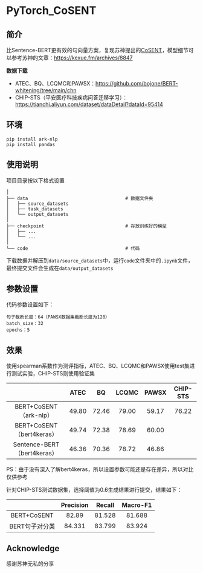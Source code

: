 # PyTorch_CoSENT

## 简介

比Sentence-BERT更有效的句向量方案，复现苏神提出的[CoSENT](https://github.com/bojone/CoSENT)，模型细节可以参考苏神的文章：https://kexue.fm/archives/8847

**数据下载**

* ATEC、BQ、LCQMC和PAWSX：https://github.com/bojone/BERT-whitening/tree/main/chn
* CHIP-STS（平安医疗科技疾病问答迁移学习）：https://tianchi.aliyun.com/dataset/dataDetail?dataId=95414


## 环境

```
pip install ark-nlp
pip install pandas
```

## 使用说明

项目目录按以下格式设置

```shell
│
├── data                                    # 数据文件夹
│   ├── source_datasets                     
│   ├── task_datasets           
│   └── output_datasets                           
│
├── checkpoint                              # 存放训练好的模型
│   ├── ...           
│   └── ...                                      
│
└── code                                    # 代码
```
下载数据并解压到`data/source_datasets`中，运行`code`文件夹中的`.ipynb`文件，最终提交文件会生成在`data/output_datasets`

## 参数设置

代码参数设置如下：

```
句子截断长度：64（PAWSX数据集截断长度为128）
batch_size：32
epochs：5
```


## 效果

使用spearman系数作为测评指标，ATEC、BQ、LCQMC和PAWSX使用test集进行测试实验，CHIP-STS则使用验证集

| | ATEC | BQ | LCQMC | PAWSX | CHIP-STS |
| :-: | :-: | :-: | :-: | :-: | :-: |
| BERT+CoSENT（ark-nlp） | 49.80 | 72.46 | 79.00 | 59.17 |  76.22 |
| BERT+CoSENT（bert4keras） | 49.74 | 72.38 | 78.69 | 60.00 |  |
| Sentence-BERT（bert4keras）| 46.36 | 70.36 | 78.72 | 46.86 |   |

PS：由于没有深入了解bert4keras，所以设置参数可能还是存在差异，所以对比仅供参考

针对CHIP-STS测试数据集，选择阈值为0.6生成结果进行提交，结果如下：

| | Precision | Recall | Macro-F1|
| :-: | :-: | :-: | :-:|
| BERT+CoSENT| 82.89 | 81.528	 | 81.688	|
| BERT句子对分类 | 84.331 | 83.799 | 83.924| 


## Acknowledge

  感谢苏神无私的分享